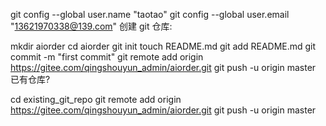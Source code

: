 git config --global user.name "taotao"
git config --global user.email "13621970338@139.com"
创建 git 仓库:

mkdir aiorder
cd aiorder
git init
touch README.md
git add README.md
git commit -m "first commit"
git remote add origin https://gitee.com/qingshouyun_admin/aiorder.git
git push -u origin master
已有仓库?

cd existing_git_repo
git remote add origin https://gitee.com/qingshouyun_admin/aiorder.git
git push -u origin master
